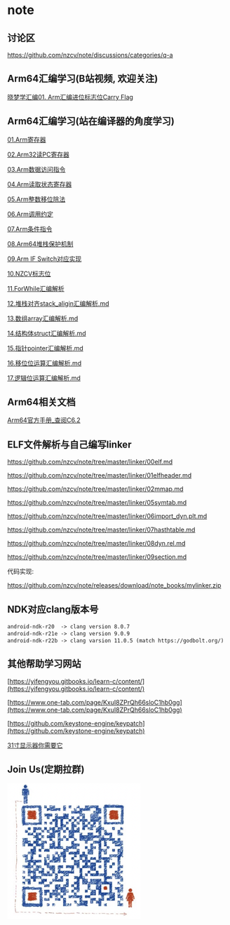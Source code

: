 # note

## 讨论区

https://github.com/nzcv/note/discussions/categories/q-a

## Arm64汇编学习(B站视频, 欢迎关注)

[晓梦学汇编01. Arm汇编进位标志位Carry Flag](https://www.bilibili.com/video/BV1Gg1mYrEyZ/?share_source=copy_web&vd_source=1bfa7ae67809f98778bc9000f433e622)

## Arm64汇编学习(站在编译器的角度学习)

[01.Arm寄存器](https://github.com/nzcv/note/tree/master/arm/01register.md)

[02.Arm32读PC寄存器](https://github.com/nzcv/note/tree/master/arm/02read_pc.md)

[03.Arm数据访问指令](https://github.com/nzcv/note/tree/master/arm/03data_processing.md)

[04.Arm读取状态寄存器](https://github.com/nzcv/note/tree/master/arm/04msr_mrs.md)

[05.Arm整数移位除法](https://github.com/nzcv/note/tree/master/arm/05div.md)

[06.Arm调用约定](https://github.com/nzcv/note/tree/master/arm/06args.md)

[07.Arm条件指令](https://github.com/nzcv/note/tree/master/arm/07condition.md)

[08.Arm64堆栈保护机制](https://github.com/nzcv/note/tree/master/arm/08canary.md)

[09.Arm IF Switch对应实现](https://github.com/nzcv/note/tree/master/arm/09if_switch.md)

[10.NZCV标志位](https://github.com/nzcv/note/tree/master/arm/10nzcv.md)

[11.ForWhile汇编解析](https://github.com/nzcv/note/tree/master/arm/11for_while.md)

[12.堆栈对齐stack_aligin汇编解析.md](https://github.com/nzcv/note/tree/master/arm/12stack_aligin.md)

[13.数组array汇编解析.md](https://github.com/nzcv/note/tree/master/arm/13array.md)

[14.结构体struct汇编解析.md](https://github.com/nzcv/note/tree/master/arm/14struct.md)

[15.指针pointer汇编解析.md](https://github.com/nzcv/note/tree/master/arm/15pointer.md)

[16.移位位运算汇编解析.md](https://github.com/nzcv/note/tree/master/arm/16bit_operand.md)

[17.逻辑位运算汇编解析.md](https://github.com/nzcv/note/tree/master/arm/17logic_operand.md)

## Arm64相关文档

[Arm64官方手册_查阅C6.2](https://github.com/nzcv/note/releases/download/note_books/DDI0487G_a_armv8_arm.pdf)

## ELF文件解析与自己编写linker

https://github.com/nzcv/note/tree/master/linker/00elf.md

https://github.com/nzcv/note/tree/master/linker/01elfheader.md 

https://github.com/nzcv/note/tree/master/linker/02mmap.md

https://github.com/nzcv/note/tree/master/linker/05symtab.md

https://github.com/nzcv/note/tree/master/linker/06import_dyn.plt.md

https://github.com/nzcv/note/tree/master/linker/07hasthtable.md

https://github.com/nzcv/note/tree/master/linker/08dyn.rel.md

https://github.com/nzcv/note/tree/master/linker/09section.md

代码实现:

https://github.com/nzcv/note/releases/download/note_books/mylinker.zip

## NDK对应clang版本号

```shell
android-ndk-r20  -> clang version 8.0.7
android-ndk-r21e -> clang version 9.0.9
android-ndk-r22b -> clang varsion 11.0.5 (match https://godbolt.org/)
```

## 其他帮助学习网站

[https://yifengyou.gitbooks.io/learn-c/content/](https://yifengyou.gitbooks.io/learn-c/content/)

[https://www.one-tab.com/page/KxuI8ZPrQh66sloC1hb0gg](https://www.one-tab.com/page/KxuI8ZPrQh66sloC1hb0gg)

[https://github.com/keystone-engine/keypatch](https://github.com/keystone-engine/keypatch)

[31寸显示器你需要它](https://rectangleapp.com/)

## Join Us(定期拉群)

![](./wx_dijiaskal.png)




